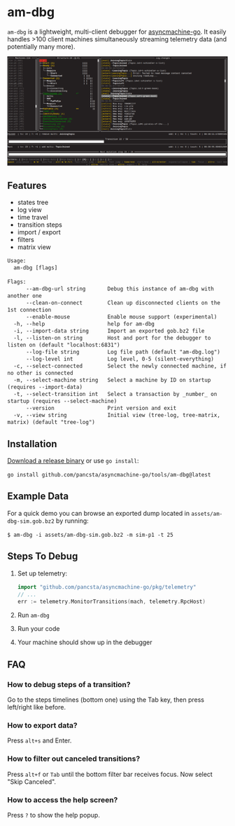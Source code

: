 # am-dbg

`am-dbg` is a lightweight, multi-client debugger for [asyncmachine-go](https://github.com/pancsta/asyncmachine-go). It
easily handles >100 client machines simultaneously streaming telemetry data (and potentially many more).

<picture>
  <source media="(prefers-color-scheme: dark)" srcset="../../../assets/am-dbg.dark.png?raw=true">
  <source media="(prefers-color-scheme: light)" srcset="../../../assets/am-dbg.light.png?raw=true">
  <img alt="TUI debugger" src="../../../assets/am-dbg.dark.png?raw=true">
</picture>

## Features

- states tree
- log view
- time travel
- transition steps
- import / export
- filters
- matrix view

```text
Usage:
  am-dbg [flags]

Flags:
      --am-dbg-url string       Debug this instance of am-dbg with another one
      --clean-on-connect        Clean up disconnected clients on the 1st connection
      --enable-mouse            Enable mouse support (experimental)
  -h, --help                    help for am-dbg
  -i, --import-data string      Import an exported gob.bz2 file
  -l, --listen-on string        Host and port for the debugger to listen on (default "localhost:6831")
      --log-file string         Log file path (default "am-dbg.log")
      --log-level int           Log level, 0-5 (silent-everything)
  -c, --select-connected        Select the newly connected machine, if no other is connected
  -m, --select-machine string   Select a machine by ID on startup (requires --import-data)
  -t, --select-transition int   Select a transaction by _number_ on startup (requires --select-machine)
      --version                 Print version and exit
  -v, --view string             Initial view (tree-log, tree-matrix, matrix) (default "tree-log")
```

## Installation

[Download a release binary](https://github.com/pancsta/asyncmachine-go/releases/latest) or use `go install`:

`go install github.com/pancsta/asyncmachine-go/tools/am-dbg@latest`

## Example Data

For a quick demo you can browse an exported dump located in `assets/am-dbg-sim.gob.bz2` by running:

`$ am-dbg -i assets/am-dbg-sim.gob.bz2 -m sim-p1 -t 25`

## Steps To Debug

1. Set up telemetry:

    ```go
    import "github.com/pancsta/asyncmachine-go/pkg/telemetry"
    // ...
    err := telemetry.MonitorTransitions(mach, telemetry.RpcHost)
    ```

2. Run `am-dbg`
3. Run your code
4. Your machine should show up in the debugger

## FAQ

### How to debug steps of a transition?

Go to the steps timelines (bottom one) using the Tab key, then press left/right like before.

### How to export data?

Press `alt+s` and Enter.

### How to filter out canceled transitions?

Press `alt+f` or `Tab` until the bottom filter bar receives focus. Now select "Skip Canceled".

### How to access the help screen?

Press `?` to show the help popup.

